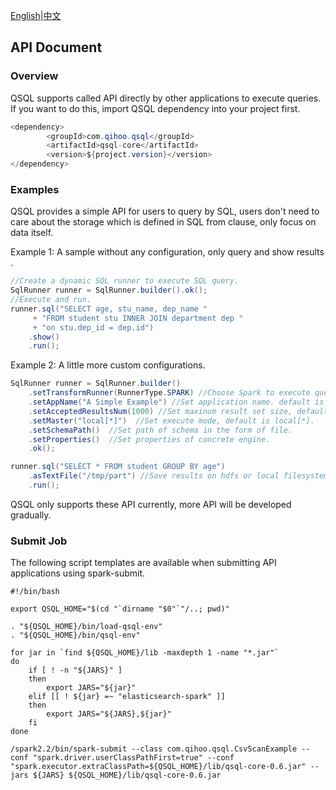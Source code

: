 [English](./api.md)|[中文](../zh/reference/api.md)

## API Document

### Overview 

QSQL supports called API directly by other applications to execute queries. If you want to do this, import  QSQL dependency into your project first.

``` java
<dependency>
        <groupId>com.qihoo.qsql</groupId>
        <artifactId>qsql-core</artifactId>
        <version>${project.version}</version>
</dependency>
```

### Examples

QSQL provides a simple API for users to query by SQL, users don't need to care about the storage which is defined in SQL from clause, only focus on data itself.

Example 1:  A sample without any configuration, only query and show results .

```java
//Create a dynamic SQL runner to execute SQL query.
SqlRunner runner = SqlRunner.builder().ok();
//Execute and run.
runner.sql("SELECT age, stu_name, dep_name "
     + "FROM student stu INNER JOIN department dep "
     + "on stu.dep_id = dep.id")
    .show()
    .run();
```

Example 2:  A little more custom configurations.

```java
SqlRunner runner = SqlRunner.builder()
    .setTransformRunner(RunnerType.SPARK) //Choose Spark to execute query. 
    .setAppName("A Simple Example") //Set application name. default is current ts.
    .setAcceptedResultsNum(1000) //Set maxinum result set size, default is 1000.
    .setMaster("local[*]")	//Set execute mode, default is local[*].
    .setSchemaPath()  //Set path of schema in the form of file.
    .setProperties()  //Set properties of concrete engine.
    .ok();

runner.sql("SELECT * FROM student GROUP BY age")
    .asTextFile("/tmp/part") //Save results on hdfs or local filesystem.
    .run();
```

QSQL only supports these API currently, more API will be developed gradually.

### Submit Job

The following script templates are available when submitting API applications using spark-submit.

``````shell
#!/bin/bash

export QSQL_HOME="$(cd "`dirname "$0"`"/..; pwd)"

. "${QSQL_HOME}/bin/load-qsql-env"
. "${QSQL_HOME}/bin/qsql-env"

for jar in `find ${QSQL_HOME}/lib -maxdepth 1 -name "*.jar"`
do
    if [ ! -n "${JARS}" ]
    then
        export JARS="${jar}"
    elif [[ ! ${jar} =~ "elasticsearch-spark" ]]
    then
        export JARS="${JARS},${jar}"
    fi
done

/spark2.2/bin/spark-submit --class com.qihoo.qsql.CsvScanExample --conf "spark.driver.userClassPathFirst=true" --conf
"spark.executor.extraClassPath=${QSQL_HOME}/lib/qsql-core-0.6.jar" --jars ${JARS} ${QSQL_HOME}/lib/qsql-core-0.6.jar
``````
